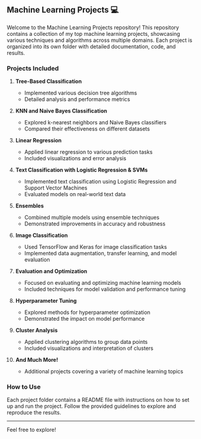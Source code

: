 ## Machine Learning Projects :computer:

Welcome to the Machine Learning Projects repository! This repository contains a collection of my top machine learning projects, showcasing various techniques and algorithms across multiple domains. Each project is organized into its own folder with detailed documentation, code, and results.

### Projects Included

1. **Tree-Based Classification**
   - Implemented various decision tree algorithms
   - Detailed analysis and performance metrics

2. **KNN and Naive Bayes Classification**
   - Explored k-nearest neighbors and Naive Bayes classifiers
   - Compared their effectiveness on different datasets

3. **Linear Regression**
   - Applied linear regression to various prediction tasks
   - Included visualizations and error analysis

4. **Text Classification with Logistic Regression & SVMs**
   - Implemented text classification using Logistic Regression and Support Vector Machines
   - Evaluated models on real-world text data

5. **Ensembles**
   - Combined multiple models using ensemble techniques
   - Demonstrated improvements in accuracy and robustness

6. **Image Classification**
   - Used TensorFlow and Keras for image classification tasks
   - Implemented data augmentation, transfer learning, and model evaluation

7. **Evaluation and Optimization**
   - Focused on evaluating and optimizing machine learning models
   - Included techniques for model validation and performance tuning

8. **Hyperparameter Tuning**
   - Explored methods for hyperparameter optimization
   - Demonstrated the impact on model performance

9. **Cluster Analysis**
   - Applied clustering algorithms to group data points
   - Included visualizations and interpretation of clusters

10. **And Much More!**
    - Additional projects covering a variety of machine learning topics

### How to Use

Each project folder contains a README file with instructions on how to set up and run the project. Follow the provided guidelines to explore and reproduce the results.

---

Feel free to explore!

